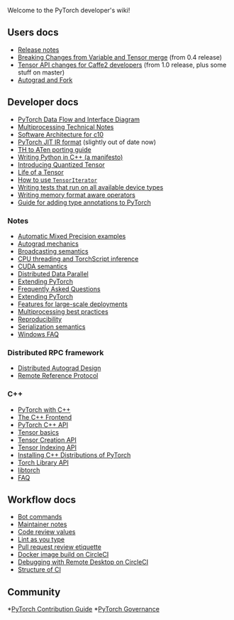 Welcome to the PyTorch developer's wiki!

## Users docs

* [Release notes](https://github.com/pytorch/pytorch/releases)
* [Breaking Changes from Variable and Tensor merge](Breaking-Changes-from-Variable-and-Tensor-merge) (from 0.4 release)
* [Tensor API changes for Caffe2 developers](Tensor-API-changes-for-Caffe2-developers) (from 1.0 release, plus some stuff on master)
* [Autograd and Fork](Autograd-and-Fork)

## Developer docs

* [PyTorch Data Flow and Interface Diagram](PyTorch-Data-Flow-and-Interface-Diagram)
* [Multiprocessing Technical Notes](Multiprocessing-Technical-Notes)
* [Software Architecture for c10](Software-Architecture-for-c10)
* [PyTorch JIT IR format](PyTorch-IR) (slightly out of date now)
* [TH to ATen porting guide](TH-to-ATen-porting-guide)
* [Writing Python in C++ (a manifesto)](Writing-Python-in-cpp-(a-manifesto))
* [Introducing Quantized Tensor](Introducing-Quantized-Tensor)
* [Life of a Tensor](Life-of-A-Tensor)
* [How to use `TensorIterator`](How-to-use-TensorIterator)
* [Writing tests that run on all available device types](Writing-tests-that-run-on-all-available-device-types)
* [Writing memory format aware operators](Writing-memory-format-aware-operators)
* [Guide for adding type annotations to PyTorch](Guide-for-adding-type-annotations-to-PyTorch)

### Notes
* [Automatic Mixed Precision examples](https://github.com/pytorch/pytorch/blob/master/docs/source/notes/amp_examples.rst)
* [Autograd mechanics](https://github.com/pytorch/pytorch/blob/master/docs/source/notes/autograd.rst)
* [Broadcasting semantics](https://github.com/pytorch/pytorch/blob/master/docs/source/notes/broadcasting.rst)
* [CPU threading and TorchScript inference](https://github.com/pytorch/pytorch/blob/master/docs/source/notes/cpu_threading_torchscript_inference.rst)
* [CUDA semantics](https://github.com/pytorch/pytorch/blob/master/docs/source/notes/cuda.rst)
* [Distributed Data Parallel](https://github.com/pytorch/pytorch/blob/master/docs/source/notes/ddp.rst)
* [Extending PyTorch](https://github.com/pytorch/pytorch/blob/master/docs/source/notes/ddp.rst)
* [Frequently Asked Questions](https://github.com/pytorch/pytorch/blob/master/docs/source/notes/faq.rst)
* [Extending PyTorch](https://github.com/pytorch/pytorch/blob/master/docs/source/notes/extending.rst)
* [Features for large-scale deployments](https://github.com/pytorch/pytorch/blob/master/docs/source/notes/large_scale_deployments.rst)
* [Multiprocessing best practices](https://github.com/pytorch/pytorch/blob/master/docs/source/notes/multiprocessing.rst)
* [Reproducibility](https://github.com/pytorch/pytorch/blob/master/docs/source/notes/randomness.rst)
* [Serialization semantics](https://github.com/pytorch/pytorch/blob/master/docs/source/notes/serialization.rst)
* [Windows FAQ](https://github.com/pytorch/pytorch/blob/master/docs/source/notes/windows.rst)

### Distributed RPC framework 
* [Distributed Autograd Design](https://github.com/pytorch/pytorch/blob/master/docs/source/rpc/distributed_autograd.rst)
* [Remote Reference Protocol](https://github.com/pytorch/pytorch/blob/master/docs/source/rpc/rref.rst)

### C++
* [PyTorch with C++](https://github.com/pytorch/pytorch/blob/master/docs/source/cpp_index.rst)
* [The C++ Frontend](https://github.com/pytorch/pytorch/blob/master/docs/cpp/source/frontend.rst)
* [PyTorch C++ API](https://github.com/pytorch/pytorch/blob/master/docs/cpp/source/index.rst)
* [Tensor basics](https://github.com/pytorch/pytorch/blob/master/docs/cpp/source/notes/tensor_basics.rst)
* [Tensor Creation API](https://github.com/pytorch/pytorch/blob/master/docs/cpp/source/notes/tensor_creation.rst)
* [Tensor Indexing API](https://github.com/pytorch/pytorch/blob/master/docs/cpp/source/notes/tensor_indexing.rst)
* [Installing C++ Distributions of PyTorch](https://github.com/pytorch/pytorch/blob/master/docs/cpp/source/installing.rst)
* [Torch Library API](https://github.com/pytorch/pytorch/blob/master/docs/cpp/source/library.rst)
* [libtorch](https://github.com/pytorch/pytorch/blob/master/docs/libtorch.rst)
* [FAQ](https://github.com/pytorch/pytorch/blob/master/docs/cpp/source/notes/faq.rst)

## Workflow docs

* [Bot commands](Bot-commands)
* [Maintainer notes](Maintainer-notes)
* [Code review values](Code-review-values)
* [Lint as you type](Lint-as-you-type)
* [Pull request review etiquette](Pull-request-review-etiquette)
* [Docker image build on CircleCI](Docker-image-build-on-CircleCI)
* [Debugging with Remote Desktop on CircleCI](Debugging-with-Remote-Desktop-on-CircleCI)
* [Structure of CI](https://github.com/pytorch/pytorch/blob/master/.circleci/README.md)

## Community

*[PyTorch Contribution Guide](https://github.com/pytorch/pytorch/blob/master/docs/source/community/contribution_guide.rst)
*[PyTorch Governance](https://github.com/pytorch/pytorch/blob/master/docs/source/community/governance.rst)